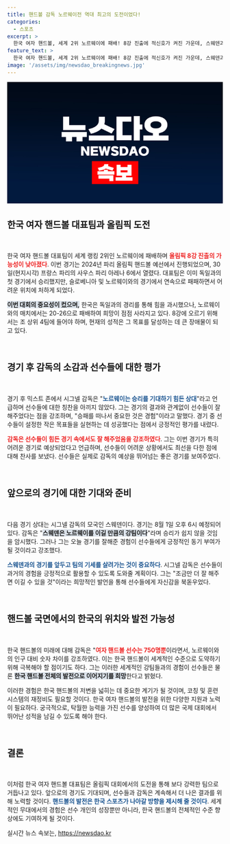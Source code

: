 ```yaml
---
title: 핸드볼 감독 노르웨이전 역대 최고의 도전이었다!
categories:
  - 스포츠
excerpt: >
  한국 여자 핸드볼, 세계 2위 노르웨이에 패배! 8강 진출에 적신호가 켜진 가운데, 스웨덴과의 다음 경기에서의 희망을 전한 헨리크 시그넬 감독. 오늘보다 조금만 더 잘하면 이길 수 있다! 클릭하여 자세한 소식을 확인하세요!
feature_text: >
  한국 여자 핸드볼, 세계 2위 노르웨이에 패배! 8강 진출에 적신호가 켜진 가운데, 스웨덴과의 다음 경기에서의 희망을 전한 헨리크 시그넬 감독. 오늘보다 조금만 더 잘하면 이길 수 있다! 클릭하여 자세한 소식을 확인하세요!
image: '/assets/img/newsdao_breakingnews.jpg'
---
```


<p><img src="/assets/img/newsdao_breakingnews.jpg" alt="firstkoreanews 속보" /></p>

<h2 data-ke-size="size26">한국 여자 핸드볼 대표팀과 올림픽 도전</h2>

<p data-ke-size="size16">&nbsp;</p>

<p>한국 여자 핸드볼 대표팀이 세계 랭킹 2위인 노르웨이에 패배하며 <b><span style="color: #ee2323;">올림픽 8강 진출의 가능성이 낮아졌다</span></b>. 이번 경기는 2024년 파리 올림픽 핸드볼 예선에서 진행되었으며, 30일(현지시각) 프랑스 파리의 사우스 파리 아레나 6에서 열렸다. 대표팀은 이미 독일과의 첫 경기에서 승리했지만, 슬로베니아 및 노르웨이와의 경기에서 연속으로 패패하면서 어려운 위치에 처하게 되었다.</p>

<p><b><span style="background-color: #21538527;">이번 대회의 중요성이 컸으며,</span></b> 한국은 독일과의 경리를 통해 힘을 과시했으나, 노르웨이와의 매치에서는 20-26으로 패배하여 희망이 점점 사라지고 있다. 8강에 오르기 위해서는 조 상위 4팀에 들어야 하며, 현재의 성적은 그 목표를 달성하는 데 큰 장애물이 되고 있다.</p>

<p data-ke-size="size16">&nbsp;</p>

<h2 data-ke-size="size26">경기 후 감독의 소감과 선수들에 대한 평가</h2>

<p data-ke-size="size16">&nbsp;</p>

<p>경기 후 믹스트 존에서 시그넬 감독은 "<b><span style="color: #1a5490;">노르웨이는 승리를 기대하기 힘든 상대</span></b>"라고 언급하며 선수들에 대한 칭찬을 아끼지 않았다. 그는 경기의 결과와 관계없이 선수들이 잘 해주었다는 점을 강조하며, "승패를 떠나서 중요한 것은 경험"이라고 말했다. 경기 중 선수들이 설정한 작은 목표들을 실현하는 데 성공했다는 점에서 긍정적인 평가를 내렸다.</p>

<p><b><span style="color: #ee2323;">감독은 선수들이 힘든 경기 속에서도 잘 해주었음을 강조하였다</span></b>. 그는 이번 경기가 특히 어려운 경기로 예상되었다고 언급하며, 선수들이 어려운 상황에서도 최선을 다한 점에 대해 찬사를 보냈다. 선수들은 실제로 감독의 예상을 뛰어넘는 좋은 경기를 보여주었다.</p>

<p data-ke-size="size16">&nbsp;</p>

<h2 data-ke-size="size26">앞으로의 경기에 대한 기대와 준비</h2>

<p data-ke-size="size16">&nbsp;</p>

<p>다음 경기 상대는 시그넬 감독의 모국인 스웨덴이다. 경기는 8월 1일 오후 6시 예정되어 있다. 감독은 "<b><span style="background-color: #21538527;">스웨덴은 노르웨이를 이길 만큼의 강팀이다</span></b>"라며 승리가 쉽지 않을 것임을 암시했다. 그러나 그는 오늘 경기를 잘해준 경험이 선수들에게 긍정적인 동기 부여가 될 것이라고 강조했다.</p>

<p><b><span style="color: #1a5490;">스웨덴과의 경기를 앞두고 팀의 기세를 살려가는 것이 중요하다</span></b>. 시그넬 감독은 선수들이 과거의 경험을 긍정적으로 활용할 수 있도록 도와줄 계획이다. 그는 "조금만 더 잘 해주면 이길 수 있을 것"이라는 희망적인 발언을 통해 선수들에게 자신감을 북돋우었다.</p>

<p data-ke-size="size16">&nbsp;</p>

<h2 data-ke-size="size26">핸드볼 국면에서의 한국의 위치와 발전 가능성</h2>

<p data-ke-size="size16">&nbsp;</p>

<p>한국 핸드볼의 미래에 대해 감독은 "<b><span style="color: #ee2323;">여자 핸드볼 선수는 750명뿐</span></b>이라면서, 노르웨이와의 인구 대비 숫자 차이를 강조하였다. 이는 한국 핸드볼이 세계적인 수준으로 도약하기 위해 극복해야 할 점이기도 하다. 그는 이러한 세계적인 강팀들과의 경험이 선수들은 물론 <b><span style="background-color: #21538527;">한국 핸드볼 전체의 발전으로 이어지기를 희망</span></b>한다고 밝혔다.</p>

<p>이러한 경험은 한국 핸드볼의 저변을 넓히는 데 중요한 계기가 될 것이며, 코칭 및 훈련 시스템의 재정비도 필요할 것이다. 한국 여자 핸드볼의 발전을 위한 다양한 지원과 노력이 필요하다. 궁극적으로, 탁월한 능력을 가진 선수를 양성하여 더 많은 국제 대회에서 뛰어난 성적을 남길 수 있도록 해야 한다.</p>

<p data-ke-size="size16">&nbsp;</p>

<h2 data-ke-size="size26">결론</h2>

<p data-ke-size="size16">&nbsp;</p>

<p>이처럼 한국 여자 핸드볼 대표팀은 올림픽 대회에서의 도전을 통해 보다 강력한 팀으로 거듭나고 있다. 앞으로의 경기도 기대되며, 선수들과 감독은 계속해서 더 나은 결과를 위해 노력할 것이다. <b><span style="color: #1a5490;">핸드볼의 발전은 한국 스포츠가 나아갈 방향을 제시해 줄 것이다</span></b>. 세계적인 무대에서의 경험은 선수 개인의 성장뿐만 아니라, 한국 핸드볼의 전체적인 수준 향상에도 기여하게 될 것이다.</p>
실시간 뉴스 속보는, <a href="https://newsdao.kr" rel="dofollow">https://newsdao.kr</a>


